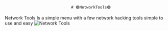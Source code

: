                                  # 🟢NetworkTools🟢
Network Tools Is a simple menu with a few network hacking tools simple to use and easy
![Network Tools](https://github.com/GoobGub/NetworkTools/assets/129594730/1d78f614-b603-4be6-84bb-f8be3c91fabe)
